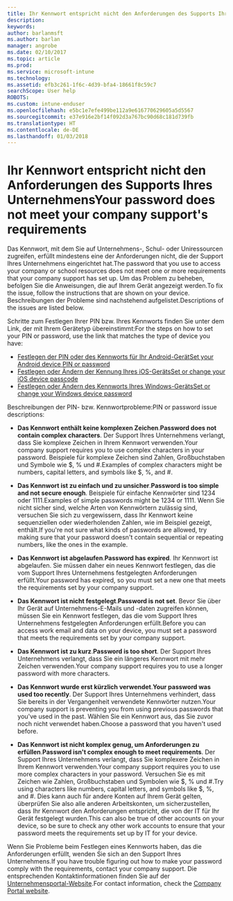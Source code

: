 ```yaml
---
title: Ihr Kennwort entspricht nicht den Anforderungen des Supports Ihres Unternehmens | Microsoft-Dokumentation
description: 
keywords: 
author: barlanmsft
ms.author: barlan
manager: angrobe
ms.date: 02/10/2017
ms.topic: article
ms.prod: 
ms.service: microsoft-intune
ms.technology: 
ms.assetid: efb3c261-1f6c-4d39-bfa4-18661f8c59c7
searchScope: User help
ROBOTS: 
ms.custom: intune-enduser
ms.openlocfilehash: e5bc1e7efe499be112a9e616770629605a5d5567
ms.sourcegitcommit: e37e916e2bf14f092d3a767bc90d68c181d739fb
ms.translationtype: HT
ms.contentlocale: de-DE
ms.lasthandoff: 01/03/2018
---
```

# <a name="your-password-does-not-meet-your-company-supports-requirements"></a><span data-ttu-id="b63e6-102">Ihr Kennwort entspricht nicht den Anforderungen des Supports Ihres Unternehmens</span><span class="sxs-lookup"><span data-stu-id="b63e6-102">Your password does not meet your company support's requirements</span></span>

<span data-ttu-id="b63e6-103">Das Kennwort, mit dem Sie auf Unternehmens-, Schul- oder Uniressourcen zugreifen, erfüllt mindestens eine der Anforderungen nicht, die der Support Ihres Unternehmens eingerichtet hat.</span><span class="sxs-lookup"><span data-stu-id="b63e6-103">The password that you use to access your company or school resources does not meet one or more requirements that your company support has set up.</span></span> <span data-ttu-id="b63e6-104">Um das Problem zu beheben, befolgen Sie die Anweisungen, die auf Ihrem Gerät angezeigt werden.</span><span class="sxs-lookup"><span data-stu-id="b63e6-104">To fix the issue, follow the instructions that are shown on your device.</span></span> <span data-ttu-id="b63e6-105">Beschreibungen der Probleme sind nachstehend aufgelistet.</span><span class="sxs-lookup"><span data-stu-id="b63e6-105">Descriptions of the issues are listed below.</span></span>

<span data-ttu-id="b63e6-106">Schritte zum Festlegen Ihrer PIN bzw. Ihres Kennworts finden Sie unter dem Link, der mit Ihrem Gerätetyp übereinstimmt:</span><span class="sxs-lookup"><span data-stu-id="b63e6-106">For the steps on how to set your PIN or password, use the link that matches the type of device you have:</span></span>

- [<span data-ttu-id="b63e6-107">Festlegen der PIN oder des Kennworts für Ihr Android-Gerät</span><span class="sxs-lookup"><span data-stu-id="b63e6-107">Set your Android device PIN or password</span></span>](set-your-pin-or-password-android.md)
- [<span data-ttu-id="b63e6-108">Festlegen oder Ändern der Kennung Ihres iOS-Geräts</span><span class="sxs-lookup"><span data-stu-id="b63e6-108">Set or change your iOS device passcode</span></span>](set-or-change-your-passcode-ios.md)
- [<span data-ttu-id="b63e6-109">Festlegen oder Ändern des Kennworts Ihres Windows-Geräts</span><span class="sxs-lookup"><span data-stu-id="b63e6-109">Set or change your Windows device password</span></span>](set-or-change-your-password-windows.md)

<span data-ttu-id="b63e6-110">Beschreibungen der PIN- bzw. Kennwortprobleme:</span><span class="sxs-lookup"><span data-stu-id="b63e6-110">PIN or password issue descriptions:</span></span>

- <span data-ttu-id="b63e6-111">**Das Kennwort enthält keine komplexen Zeichen**.</span><span class="sxs-lookup"><span data-stu-id="b63e6-111">**Password does not contain complex characters**.</span></span> <span data-ttu-id="b63e6-112">Der Support Ihres Unternehmens verlangt, dass Sie komplexe Zeichen in Ihrem Kennwort verwenden.</span><span class="sxs-lookup"><span data-stu-id="b63e6-112">Your company support requires you to use complex characters in your password.</span></span> <span data-ttu-id="b63e6-113">Beispiele für komplexe Zeichen sind Zahlen, Großbuchstaben und Symbole wie $, % und #.</span><span class="sxs-lookup"><span data-stu-id="b63e6-113">Examples of complex characters might be numbers, capital letters, and symbols like $, %, and #.</span></span>

- <span data-ttu-id="b63e6-114">**Das Kennwort ist zu einfach und zu unsicher**.</span><span class="sxs-lookup"><span data-stu-id="b63e6-114">**Password is too simple and not secure enough**.</span></span> <span data-ttu-id="b63e6-115">Beispiele für einfache Kennwörter sind 1234 oder 1111.</span><span class="sxs-lookup"><span data-stu-id="b63e6-115">Examples of simple passwords might be 1234 or 1111.</span></span> <span data-ttu-id="b63e6-116">Wenn Sie nicht sicher sind, welche Arten von Kennwörtern zulässig sind, versuchen Sie sich zu vergewissern, dass Ihr Kennwort keine sequenziellen oder wiederholenden Zahlen, wie im Beispiel gezeigt, enthält.</span><span class="sxs-lookup"><span data-stu-id="b63e6-116">If you're not sure what kinds of passwords are allowed, try making sure that your password doesn't contain sequential or repeating numbers, like the ones in the example.</span></span>

- <span data-ttu-id="b63e6-117">**Das Kennwort ist abgelaufen**.</span><span class="sxs-lookup"><span data-stu-id="b63e6-117">**Password has expired**.</span></span> <span data-ttu-id="b63e6-118">Ihr Kennwort ist abgelaufen. Sie müssen daher ein neues Kennwort festlegen, das die vom Support Ihres Unternehmens festgelegten Anforderungen erfüllt.</span><span class="sxs-lookup"><span data-stu-id="b63e6-118">Your password has expired, so you must set a new one that meets the requirements set by your company support.</span></span>

- <span data-ttu-id="b63e6-119">**Das Kennwort ist nicht festgelegt**.</span><span class="sxs-lookup"><span data-stu-id="b63e6-119">**Password is not set**.</span></span> <span data-ttu-id="b63e6-120">Bevor Sie über Ihr Gerät auf Unternehmens-E-Mails und -daten zugreifen können, müssen Sie ein Kennwort festlegen, das die vom Support Ihres Unternehmens festgelegten Anforderungen erfüllt.</span><span class="sxs-lookup"><span data-stu-id="b63e6-120">Before you can access work email and data on your device, you must set a password that meets the requirements set by your company support.</span></span>

- <span data-ttu-id="b63e6-121">**Das Kennwort ist zu kurz**.</span><span class="sxs-lookup"><span data-stu-id="b63e6-121">**Password is too short**.</span></span> <span data-ttu-id="b63e6-122">Der Support Ihres Unternehmens verlangt, dass Sie ein längeres Kennwort mit mehr Zeichen verwenden.</span><span class="sxs-lookup"><span data-stu-id="b63e6-122">Your company support requires you to use a longer password with more characters.</span></span>

- <span data-ttu-id="b63e6-123">**Das Kennwort wurde erst kürzlich verwendet**.</span><span class="sxs-lookup"><span data-stu-id="b63e6-123">**Your password was used too recently**.</span></span> <span data-ttu-id="b63e6-124">Der Support Ihres Unternehmens verhindert, dass Sie bereits in der Vergangenheit verwendete Kennwörter nutzen.</span><span class="sxs-lookup"><span data-stu-id="b63e6-124">Your company support is preventing you from using previous passwords that you've used in the past.</span></span> <span data-ttu-id="b63e6-125">Wählen Sie ein Kennwort aus, das Sie zuvor noch nicht verwendet haben.</span><span class="sxs-lookup"><span data-stu-id="b63e6-125">Choose a password that you haven't used before.</span></span>

- <span data-ttu-id="b63e6-126">**Das Kennwort ist nicht komplex genug, um Anforderungen zu erfüllen**.</span><span class="sxs-lookup"><span data-stu-id="b63e6-126">**Password isn't complex enough to meet requirements**.</span></span> <span data-ttu-id="b63e6-127">Der Support Ihres Unternehmens verlangt, dass Sie komplexere Zeichen in Ihrem Kennwort verwenden.</span><span class="sxs-lookup"><span data-stu-id="b63e6-127">Your company support requires you to use more complex characters in your password.</span></span> <span data-ttu-id="b63e6-128">Versuchen Sie es mit Zeichen wie Zahlen, Großbuchstaben und Symbolen wie $, % und #.</span><span class="sxs-lookup"><span data-stu-id="b63e6-128">Try using characters like numbers, capital letters, and symbols like $, %, and #.</span></span> <span data-ttu-id="b63e6-129">Dies kann auch für andere Konten auf Ihrem Gerät gelten, überprüfen Sie also alle anderen Arbeitskonten, um sicherzustellen, dass Ihr Kennwort den Anforderungen entspricht, die von der IT für Ihr Gerät festgelegt wurden.</span><span class="sxs-lookup"><span data-stu-id="b63e6-129">This can also be true of other accounts on your device, so be sure to check any other work accounts to ensure that your password meets the requirements set up by IT for your device.</span></span>

<span data-ttu-id="b63e6-130">Wenn Sie Probleme beim Festlegen eines Kennworts haben, das die Anforderungen erfüllt, wenden Sie sich an den Support Ihres Unternehmens.</span><span class="sxs-lookup"><span data-stu-id="b63e6-130">If you have trouble figuring out how to make your password comply with the requirements, contact your company support.</span></span> <span data-ttu-id="b63e6-131">Die entsprechenden Kontaktinformationen finden Sie auf der [Unternehmensportal-Website](https://portal.manage.microsoft.com#HelpDeskDialog).</span><span class="sxs-lookup"><span data-stu-id="b63e6-131">For contact information, check the [Company Portal website](https://portal.manage.microsoft.com#HelpDeskDialog).</span></span>
